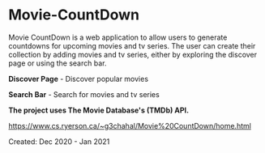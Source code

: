 # Movie-CountDown

Movie CountDown is a web application to allow users to generate countdowns for upcoming movies and tv series. The user can create their collection by adding movies and tv series, either by exploring the discover page or using the search bar.

**Discover Page** - Discover popular movies

**Search Bar** - Search for movies and tv series


**The project uses The Movie Database's (TMDb) API.**

https://www.cs.ryerson.ca/~g3chahal/Movie%20CountDown/home.html

Created: Dec 2020 - Jan 2021
